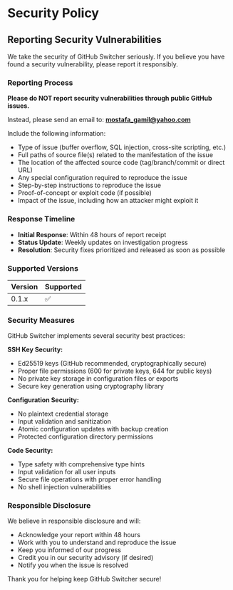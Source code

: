 # Security Policy

## Reporting Security Vulnerabilities

We take the security of GitHub Switcher seriously. If you believe you have found a security vulnerability, please report it responsibly.

### Reporting Process

**Please do NOT report security vulnerabilities through public GitHub issues.**

Instead, please send an email to: **mostafa_gamil@yahoo.com**

Include the following information:
- Type of issue (buffer overflow, SQL injection, cross-site scripting, etc.)
- Full paths of source file(s) related to the manifestation of the issue
- The location of the affected source code (tag/branch/commit or direct URL)
- Any special configuration required to reproduce the issue
- Step-by-step instructions to reproduce the issue
- Proof-of-concept or exploit code (if possible)
- Impact of the issue, including how an attacker might exploit it

### Response Timeline

- **Initial Response**: Within 48 hours of report receipt
- **Status Update**: Weekly updates on investigation progress
- **Resolution**: Security fixes prioritized and released as soon as possible

### Supported Versions

| Version | Supported          |
| ------- | ------------------ |
| 0.1.x   | :white_check_mark: |

### Security Measures

GitHub Switcher implements several security best practices:

**SSH Key Security:**
- Ed25519 keys (GitHub recommended, cryptographically secure)
- Proper file permissions (600 for private keys, 644 for public keys)
- No private key storage in configuration files or exports
- Secure key generation using cryptography library

**Configuration Security:**
- No plaintext credential storage
- Input validation and sanitization
- Atomic configuration updates with backup creation
- Protected configuration directory permissions

**Code Security:**
- Type safety with comprehensive type hints
- Input validation for all user inputs
- Secure file operations with proper error handling
- No shell injection vulnerabilities

### Responsible Disclosure

We believe in responsible disclosure and will:
- Acknowledge your report within 48 hours
- Work with you to understand and reproduce the issue
- Keep you informed of our progress
- Credit you in our security advisory (if desired)
- Notify you when the issue is resolved

Thank you for helping keep GitHub Switcher secure!